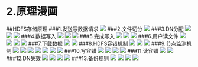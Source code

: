 # 2.原理漫画

##HDFS存储原理
###1.发送写数据请求
![](images/3/640.jpeg)
###2.文件切分
![](images/3/640-2.jpeg)
###3.DN分配
![](images/3/640-3.jpeg)
![](images/3/640-4.jpeg)
![](images/3/640.png)
###4.数据写入
![](images/3/640-2.png)
![](images/3/640-3.png)
![](images/3/640-4.png)
###5.完成写入
![](images/3/640-5.png)
![](images/3/640-6.png)
![](images/3/640-7.png)
###6.用户读文件
![](images/3/6401.png)
![](images/3/6402.png)
![](images/3/6403.png)
![](images/3/6404.png)
###7.下载数据
![](images/3/6405.png)
![](images/3/6406.png)
###8.HDFS容错机制
![](images/3/6407.png)
![](images/3/6408.png)
![](images/3/6409.png)
###9.节点监测机制
![](images/3/6410.png)
![](images/3/6411.png)
![](images/3/64012.png)
![](images/3/6413.png)
![](images/3/6414.png)
![](images/3/64015.png)
![](images/3/64016.png)
###10.写容错
![](images/3/64017.png)
![](images/3/64018.png)
![](images/3/64019.png)
![](images/3/64020.png)
###11.读容错
![](images/3/64021.png)
![](images/3/64022.png)
###12.DN失效
![](images/3/64023.png)
![](images/3/640-24.png)
![](images/3/640-25.png)
![](images/3/640-26.png)
###13.备份规则
![](images/3/64027.png)
![](images/3/640-28.png)
![](images/3/640-29.png)
![](images/3/640-30.png)